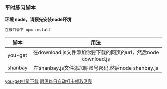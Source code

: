 ### 平时练习脚本

**环境 node，请预先安装node环境**
```
在该目录下 npm install
```

| 脚本   |      用法      |
|----------|:-------------:|
| you-get |  在download.js文件添加你要下载的网页的url，然后node download.js |
| shanbay |   在shanbay.js文件添加你账号密码,然后node shanbay.js   | 



[you-get批量下载](download.js)
[扇贝每日自动打卡领取贝壳](shanbay.js)